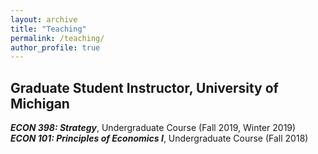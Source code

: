 ```yaml
---
layout: archive
title: "Teaching"
permalink: /teaching/
author_profile: true
---
```


## Graduate Student Instructor, University of Michigan

***ECON 398: Strategy***, Undergraduate Course (Fall 2019, Winter 2019)\
***ECON 101: Principles of Economics I***, Undergraduate Course (Fall 2018)
